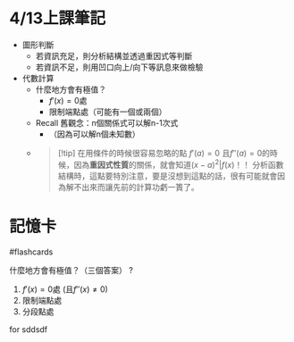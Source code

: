 # 4/13上課筆記
- 圖形判斷
	- 若資訊充足，則分析結構並透過重因式等判斷
	- 若資訊不足，則用凹口向上/向下等訊息來做檢驗
- 代數計算
	- 什麼地方會有極值？
		- $f'(x) = 0$處
		- 限制端點處（可能有一個或兩個）
	- Recall 舊觀念：n個關係式可以解n-1次式
		- （因為可以解n個未知數）
	- > [!tip] 在用條件的時候很容易忽略的點
		> $f'(a) = 0$ 且$f''(a) = 0$的時候，因為**重因式性質**的關係，就會知道$(x-a)^2 | f(x)$！！
		> 分析函數結構時，這點要特別注意，要是沒想到這點的話，很有可能就會因為解不出來而讓先前的計算功虧一簣了。

# 記憶卡
#flashcards 

什麼地方會有極值？（三個答案）
?
1. $f'(x) = 0$處 (且$f''(x) \not = 0$)
2. 限制端點處
3. 分段點處

for sddsdf
<!--SR:!2024-07-13,7,250-->